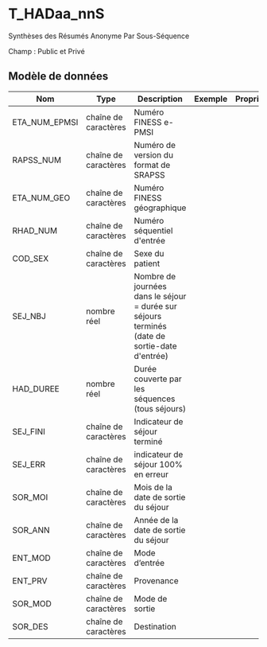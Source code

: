 # T_HADaa_nnS

Synthèses des Résumés Anonyme Par Sous-Séquence

Champ : Public et Privé


## Modèle de données

|Nom|Type|Description|Exemple|Propriétés|
|-|-|-|-|-|
|ETA_NUM_EPMSI|chaîne de caractères|Numéro FINESS e-PMSI|||
|RAPSS_NUM|chaîne de caractères|Numéro de version du format de SRAPSS|||
|ETA_NUM_GEO|chaîne de caractères|Numéro FINESS géographique|||
|RHAD_NUM|chaîne de caractères|Numéro séquentiel d'entrée|||
|COD_SEX|chaîne de caractères|Sexe du patient|||
|SEJ_NBJ|nombre réel|Nombre de journées dans le séjour = durée sur séjours terminés (date de sortie-date d'entrée)|||
|HAD_DUREE|nombre réel|Durée couverte par les séquences (tous séjours)|||
|SEJ_FINI|chaîne de caractères|Indicateur de séjour terminé|||
|SEJ_ERR|chaîne de caractères|indicateur de séjour 100% en erreur|||
|SOR_MOI|chaîne de caractères|Mois de la date de sortie du séjour|||
|SOR_ANN|chaîne de caractères|Année de la date de sortie du séjour|||
|ENT_MOD|chaîne de caractères|Mode d’entrée|||
|ENT_PRV|chaîne de caractères|Provenance|||
|SOR_MOD|chaîne de caractères|Mode de sortie|||
|SOR_DES|chaîne de caractères|Destination|||

